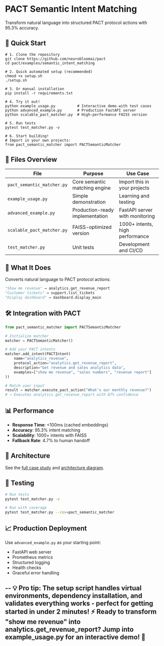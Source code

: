 # PACT Semantic Intent Matching

Transform natural language into structured PACT protocol actions with 95.3% accuracy.

## 🚀 Quick Start

```
# 1. Clone the repository
git clone https://github.com/neurobloomai/pact
cd pact/examples/semantic_intent_matching

# 2. Quick automated setup (recommended)
chmod +x setup.sh
./setup.sh

# 3. Or manual installation
pip install -r requirements.txt

# 4. Try it out!
python example_usage.py          # Interactive demo with test cases
python advanced_example.py       # Production FastAPI server
python scalable_pact_matcher.py  # High-performance FAISS version

# 5. Run tests
pytest test_matcher.py -v

# 6. Start building!
# Import in your own projects:
from pact_semantic_matcher import PACTSemanticMatcher
```

## 📁 Files Overview

| File | Purpose | Use Case |
|------|---------|----------|
| `pact_semantic_matcher.py` | Core semantic matching engine | Import this in your projects |
| `example_usage.py` | Simple demonstration | Learning and testing |
| `advanced_example.py` | Production-ready implementation | FastAPI server with monitoring |
| `scalable_pact_matcher.py` | FAISS-optimized version | 1000+ intents, high performance |
| `test_matcher.py` | Unit tests | Development and CI/CD |

## 🎯 What It Does

Converts natural language to PACT protocol actions:

```python
"Show me revenue" → analytics.get_revenue_report
"Customer tickets" → support.list_tickets  
"Display dashboard" → dashboard.display_main
```

## 🛠 Integration with PACT

```python
from pact_semantic_matcher import PACTSemanticMatcher

# Initialize matcher
matcher = PACTSemanticMatcher()

# Add your PACT intents
matcher.add_intent(PACTIntent(
    name="analytics_revenue",
    protocol_action="analytics.get_revenue_report",
    description="Get revenue and sales analytics data",
    examples=["show me revenue", "sales numbers", "revenue report"]
))

# Match user input
result = matcher.execute_pact_action("What's our monthly revenue?")
# → Executes analytics.get_revenue_report with 87% confidence
```

## 📊 Performance

- **Response Time**: <100ms (cached embeddings)
- **Accuracy**: 95.3% intent matching
- **Scalability**: 1000+ intents with FAISS
- **Fallback Rate**: 4.7% to human handoff

## 🔧 Architecture

See the [full case study](../../docs/case_studies/semantic_intent_matching.md) and [architecture diagram](../../docs/case_studies/semantic_intent_matching/assets/architecture_diagram.svg).

## 🧪 Testing

```bash
# Run tests
pytest test_matcher.py -v

# Run with coverage
pytest test_matcher.py --cov=pact_semantic_matcher
```

## 📈 Production Deployment

Use `advanced_example.py` as your starting point:

- FastAPI web server
- Prometheus metrics
- Structured logging
- Health checks
- Graceful error handling

--
💡 Pro tip: The setup script handles virtual environments, dependency installation, and validates everything works - perfect for getting started in under 2 minutes!
⚡ Ready to transform "show me revenue" into analytics.get_revenue_report? Jump into example_usage.py for an interactive demo! 🎯
--
